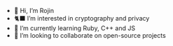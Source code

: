 - 👋 Hi, I’m Rojin
- 🐈‍⬛ I’m interested in cryptography and privacy
- 🥀 I’m currently learning Ruby, C++ and JS
- 🖤 I’m looking to collaborate on open-source projects
